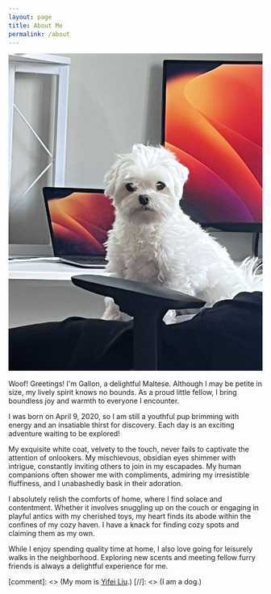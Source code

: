 ```yaml
---
layout: page
title: About Me
permalink: /about
---
```


![profile](assets/img/profile.jpg)

Woof! Greetings! I'm Gallon, a delightful Maltese. Although I may be petite in size, my lively spirit knows no bounds. As a proud little fellow, I bring boundless joy and warmth to everyone I encounter.

I was born on April 9, 2020, so I am still a youthful pup brimming with energy and an insatiable thirst for discovery. Each day is an exciting adventure waiting to be explored!

My exquisite white coat, velvety to the touch, never fails to captivate the attention of onlookers. My mischievous, obsidian eyes shimmer with intrigue, constantly inviting others to join in my escapades. My human companions often shower me with compliments, admiring my irresistible fluffiness, and I unabashedly bask in their adoration.

I absolutely relish the comforts of home, where I find solace and contentment. Whether it involves snuggling up on the couch or engaging in playful antics with my cherished toys, my heart finds its abode within the confines of my cozy haven. I have a knack for finding cozy spots and claiming them as my own.

While I enjoy spending quality time at home, I also love going for leisurely walks in the neighborhood. Exploring new scents and meeting fellow furry friends is always a delightful experience for me.

[comment]: <> (My mom is [Yifei Liu](https://yifei-liu-yl.github.io/).)
[//]: <> (I am a dog.)


